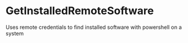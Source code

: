 # GetInstalledRemoteSoftware
Uses remote credentials to find installed software with powershell on a system
